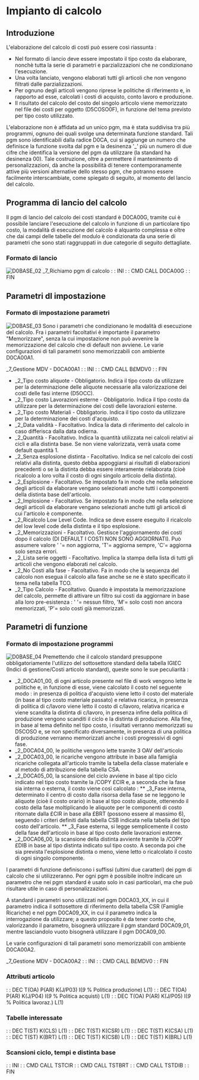 # Impianto di calcolo
## Introduzione
L'elaborazione del calcolo di costi può essere così riassunta : 
 - Nel formato di lancio deve essere impostato il tipo costo da elaborare, nonchè tutta la serie di parametri e parzializzazioni che ne condizionano l'esecuzione.
 - Una volta lanciato, vengono elaborati tutti gli articoli che non vengono filtrati dalle parzializzazioni.
 - Per ognuno degli articoli vengono riprese le politiche di riferimento e, in rapporto ad esse, calcolati i costi di acquisto, conto lavoro e produzione.
 - Il risultato del calcolo del costo del singolo articolo viene memorizzato nel file dei costi per oggetto (D5COSO0F), in funzione del tema previsto per tipo costo utilizzato.

L'elaborazione non è affidata ad un unico pgm, ma è stata suddivisa tra più programmi, ognuno dei quali svolge una determinata funzione standard.
Tali pgm sono identificabili dalla radice D0CA, cui si aggiunge un numero che definisce la funzione svolta dal pgm e la desinenza '_' più un numero di due cifre che identifica la versione del pgm da utilizzare (la standard ha desinenza 00).
Tale costruzione, oltre a permettere il mantenimento di personalizzazioni, dà anche la possibilità di tenere contemporanamente attive più versioni alternative dello stesso pgm, che potranno essere facilmente interscambiate, come spiegato di seguito, al momento del lancio del calcolo.


## Programma di lancio del calcolo
Il pgm di lancio del calcolo dei costi standard è D0CA00G, tramite cui è possibile lanciare l'esecuzione del calcolo in funzione di un particolare tipo costo, la modalità di esecuzione del calcolo è alquanto complessa e oltre che dai campi delle tabelle del modulo è condizionata da una serie di parametri che sono stati raggruppati in due categorie di seguito dettagliate.

### Formato di lancio
![D0BASE_02](http://localhost:3000/immagini/MBDOC_OGG-P_D0CA00G/D0BASE_02.png)
_7_Richiamo pgm di calcolo
 :  : INI
 :  : CMD CALL D0CA00G
 :  : FIN

## Parametri dI impostazione
### Formato di impostazione parametri
![D0BASE_03](http://localhost:3000/immagini/MBDOC_OGG-P_D0CA00G/D0BASE_03.png)
Sono i parametri che condizionano le modalità di esecuzione del calcolo. Fra i parametri facoltativi è importante il parametro "Memorizzare", senza la cui impostazione non può avvenire la memorizzazione del calcolo che di default non avviene. Le varie configurazioni di tali parametri sono memorizzabili con ambiente D0CA00A1.

_7_Gestione MDV - D0CA00A1
 :  : INI
 :  : CMD CALL B£MDV0
 :  : FIN

 - _2_Tipo costo aliquote - Obbligatorio. Indica il tipo costo da utilizzare per la determinazione delle aliquote necessarie alla valorizzazione dei costi delle fasi interne (D5OCC).
 - _2_Tipo costo Lavorazioni esterne - Obbligatorio. Indica il tipo costo da utilizzare per la determinazione dei costi delle lavorazioni esterne.
 - _2_Tipo costo Materiali - Obbligatorio. Indica il tipo costo da utilizzare per la determinazione dei costi d'acquisto.
 - _2_Data validità - Facoltativo. Indica la data di riferimento del calcolo in caso differisca dalla data odierna.
 - _2_Quantità - Facoltativo. Indica la quantità utilizzata nei calcoli relativi ai cicli e alla distinta base. Se non viene valorizzata, verrà usata come default quantità 1.
 - _2_Senza esplosione distinta - Facoltativo. Indica se nel calcolo dei costi relativi alla distinta, questo debba appoggiarsi ai risultati di elaborazioni precedenti o se la distinta debba essere interamente rielaborata (cioè ricalcolo a loro volta il costo di ogni singolo articolo della distinta).
 - _2_Esplosione - Facoltativo. Se impostato fa in modo che nella selezione degli articoli da elaborare vengano selezionati anche tutti i componenti della distinta base dell'articolo.
 - _2_Implosione - Facoltativo. Se impostato fa in modo che nella selezione degli articoli da elaborare vengano selezionati anche tutti gli articoli di cui l'articolo è componente.
 - _2_Ricalcolo Low Level Code. Indica se deve essere eseguito il ricalcolo del low level code della distinta e il tipo esplosione.
 - _2_Memorizzazioni - Facoltativo. Gestisce l'aggiornamento dei costi dopo il calcolo (DI DEFAULT I COSTI NON SONO AGGIORNATI). Può assumere valore ' '= non aggiorna, 'T'= aggiorna sempre, 'C'= aggiorna solo senza errori.
 - _2_Lista serie oggetti - Facoltativo. Implica la stampa della lista di tutti gli articoli che vengono elaborati nel calcolo.
 - _2_No Costi alla fase - Facoltativo. Fa in modo che la sequenza del calcolo non esegua il calcolo alla fase anche se ne è stato specificato il tema nella tabella TCO.
 - _2_Tipo Calcolo - Facoltativo. Quando è impostata la memorizzazione del calcolo, permette di attivare un filtro sui costi da aggiornare in base alla loro pre-esistenza :  ' '= nessun filtro, 'M'= solo costi non ancora memorizzati, 'P'= solo costi già memorizzati.

## Parametri di funzione
### Formato di impostazione programmi
![D0BASE_04](http://localhost:3000/immagini/MBDOC_OGG-P_D0CA00G/D0BASE_04.png)
Premettendo che il calcolo standard presuppone obbligatoriamente l'utilizzo del sottosettore standard della tabella IGI£C (Indici di gestione/Costi articolo standard), queste sono le sue peculiarità : 
 * _2_D0CA01_00, di ogni articolo presente nel file di work vengono lette le politiche e, in funzione di esse, viene calcolato il costo nel seguente modo :  in presenza di politica d'acquisto viene letto il costo del materiale (in base al tipo costo materiale passato) e relativa ricarica, in presenza di politica di c/lavoro viene letto il costo di c/lavoro, relativa ricarica e viene scandita la distinta di c/lavoro, in presenza infine della politica di produzione vengono scanditi il ciclo e la distinta di produzione. Alla fine, in base al tema definito nel tipo costo, i risultati verranno memorizzati su D5COSO e, se non specificato diversamente, in presenza di una politica di produzione verranno memorizzati anche i costi progressivi di ogni fase.
 * _2_D0CA04_00, le politiche vengono lette tramite 3 OAV dell'articolo
 * _2_D0CA03_00, le ricariche vengono attribute in base alla famiglia ricariche collegata all'articolo tramite la tabella della classe materiale e al metodo di attribuzione della tabella CSA.
 * _2_D0CA05_00, la scansione del ciclo avviene in base al tipo ciclo indicato nel tipo costo tramite la /COPY £CIR e, a seconda che la fase sia interna o esterna, il costo viene così calcolato : 
 ** _3_Fase interna, determinato il centro di costo dalla risorsa della fase se ne leggono le aliquote (cioè il costo orario) in base al tipo costo aliquote, ottenendo il costo della fase moltiplicando le aliquote per le componenti di costo ritornate dalla £CIR in base alla £BRT (possono essere al massimo 6), seguendo i criteri definiti dalla tabella CSB indicata nella tabella del tipo costo dell'articolo.
 ** _3_Fase esterna, si legge semplicemente il costo della fase dell'articolo in base al tipo costo delle lavorazioni esterne.
 * _2_D0CA06_00, la scansione della distinta avviente tramite la /COPY £DIB in base al tipo distinta indicato sul tipo costo. A seconda poi che sia prevista l'esplosione distinta o meno, viene letto o ricalcolato il costo di ogni singolo componente.

I parametri di funzione definiscono i suffissi (ultimi due caratteri) dei pgm di calcolo che si utilizzeranno.
Per ogni pgm è possibile inoltre indicare un parametro che nei pgm standard è usato solo in casi particolari, ma che può risultare utile in caso di personalizzazioni.

A standard i parametri sono utilizzati nel pgm D0CA03_XX, in cui il parametro indica il sottosettore di riferimento della tabella CSR (Famiglie Ricariche) e nel pgm D0CA09_XX, in cui il parametro indica la interrogazione da utilizzare; a questo proposito è da tener conto che, valorizzando il parametro, bisognerà utilizzare il pgm standard D0CA09_01, mentre lasciandolo vuoto bisognerà utilizzare il pgm D0CA09_00.

Le varie configurazioni di tali parametri sono memorizzabili con ambiente D0CA00A2.

_7_Gestione MDV - D0CA00A2
 :  : INI
 :  : CMD CALL B£MDV0
 :  : FIN

### Attributi articolo
 :  : DEC T(OA) P(AR) K(J/P03) I(_9_  % Politica produzione) L(1)
 :  : DEC T(OA) P(AR) K(J/P04) I(_9_  % Politica acquisti) L(1)
 :  : DEC T(OA) P(AR) K(J/P05) I(_9_  % Politica lavoraz.) L(1)

### Tabelle interessate
 :  : DEC T(ST) K(CLS) L(1)
 :  : DEC T(ST) K(CSR) L(1)
 :  : DEC T(ST) K(CSA) L(1)
 :  : DEC T(ST) K(BRT) L(1)
 :  : DEC T(ST) K(CSB) L(1)
 :  : DEC T(ST) K(BRL) L(1)

### Scansioni ciclo, tempi e distinta base
 :  : INI
 :  : CMD CALL TSTCIR
 :  : CMD CALL TSTBRT
 :  : CMD CALL TSTDIB
 :  : FIN
